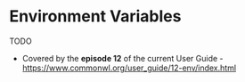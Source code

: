 # Environment Variables

TODO

- Covered by the **episode 12** of the current User Guide - https://www.commonwl.org/user_guide/12-env/index.html
